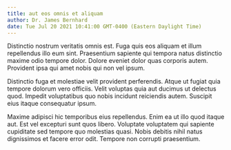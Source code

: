 ```yaml
---
title: aut eos omnis et aliquam
author: Dr. James Bernhard
date: Tue Jul 20 2021 10:41:00 GMT-0400 (Eastern Daylight Time)
---
```

Distinctio nostrum veritatis omnis est. Fuga quis eos aliquam et illum repellendus illo eum sint. Praesentium sapiente qui tempora natus distinctio maxime odio tempore dolor. Dolore eveniet dolor quas corporis autem. Provident ipsa qui amet nobis qui non vel ipsum.

 Distinctio fuga et molestiae velit provident perferendis. Atque ut fugiat quia tempore dolorum vero officiis. Velit voluptas quia aut ducimus ut delectus quod. Impedit voluptatibus quo nobis incidunt reiciendis autem. Suscipit eius itaque consequatur ipsum.

 Maxime adipisci hic temporibus eius repellendus. Enim ea ut illo quod itaque aut. Est vel excepturi sunt quos libero. Voluptate voluptatem qui sapiente cupiditate sed tempore quo molestias quasi. Nobis debitis nihil natus dignissimos et facere error odit. Tempore non corrupti praesentium.